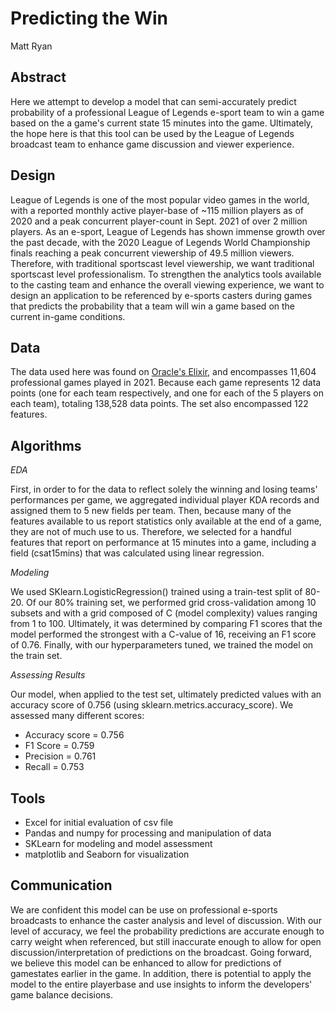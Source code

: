 # Predicting the Win
Matt Ryan

## Abstract

Here we attempt to develop a model that can semi-accurately predict probability of a professional League of Legends e-sport team to win a game based on the a game's current state 15 minutes into the game. Ultimately, the hope here is that this tool can be used by the League of Legends broadcast team to enhance game discussion and viewer experience.

## Design

League of Legends is one of the most popular video games in the world, with a reported monthly active player-base of ~115 million players as of 2020 and a peak concurrent player-count in Sept. 2021 of over 2 million players. As an e-sport, League of Legends has shown immense growth over the past decade, with the 2020 League of Legends World Championship finals reaching a peak concurrent viewership of 49.5 million viewers. Therefore, with traditional sportscast level viewership, we want traditional sportscast level professionalism. To strengthen the analytics tools available to the casting team and enhance the overall viewing experience, we want to design an application to be referenced by e-sports casters during games that predicts the probability that a team will win a game based on the current in-game conditions.


## Data

The data used here was found on [Oracle's Elixir](https://oracleselixir.com/tools/downloads), and encompasses 11,604 professional games played in 2021. Because each game represents 12 data points (one for each team respectively, and one for each of the 5 players on each team), totaling 138,528 data points. The set also encompassed 122 features. 

## Algorithms

*EDA*

First, in order to for the data to reflect solely the winning and losing teams' performances per game, we aggregated individual player KDA records and assigned them to 5 new fields per team. Then, because many of the features available to us report statistics only available at the end of a game, they are not of much use to us. Therefore, we selected for a handful features that report on performance at 15 minutes into a game, including a field (csat15mins) that was calculated using linear regression.

*Modeling*

We used SKlearn.LogisticRegression() trained using a train-test split of 80-20. Of our 80% training set, we performed grid cross-validation among 10 subsets and with a grid composed of C (model complexity) values ranging from 1 to 100. Ultimately, it was determined by comparing F1 scores that the model performed the  strongest with a C-value of 16, receiving an F1 score of 0.76. Finally, with our hyperparameters tuned, we trained the model on the train set.

*Assessing Results*

Our model, when applied to the test set, ultimately predicted values with an accuracy score of 0.756 (using sklearn.metrics.accuracy_score). We assessed many different scores:
* Accuracy score = 0.756
* F1 Score = 0.759
* Precision = 0.761
* Recall = 0.753



## Tools
- Excel for initial evaluation of csv file
- Pandas and numpy for processing and manipulation of data
- SKLearn for modeling and model assessment
- matplotlib and Seaborn for visualization


## Communication

We are confident this model can be use on professional e-sports broadcasts to enhance the caster analysis and level of discussion. With our level of accuracy, we feel the probability predictions are accurate enough to carry weight when referenced, but still inaccurate enough to allow for open discussion/interpretation of predictions on the broadcast. Going forward, we believe this model can be enhanced to allow for predictions of gamestates earlier in the game. In addition, there is potential to apply the model to the entire playerbase and use insights to inform the developers' game balance decisions.
